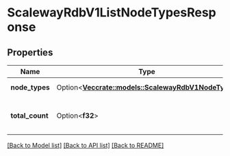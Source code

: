 # ScalewayRdbV1ListNodeTypesResponse

## Properties

Name | Type | Description | Notes
------------ | ------------- | ------------- | -------------
**node_types** | Option<[**Vec<crate::models::ScalewayRdbV1NodeType>**](scaleway.rdb.v1.NodeType.md)> | Types of the node | [optional]
**total_count** | Option<**f32**> | Total count of node-types available | [optional]

[[Back to Model list]](../README.md#documentation-for-models) [[Back to API list]](../README.md#documentation-for-api-endpoints) [[Back to README]](../README.md)



